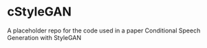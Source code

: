 # cStyleGAN
A placeholder repo for the code used in a paper Conditional Speech Generation with StyleGAN
